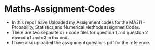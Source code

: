 # Maths-Assignment-Codes

- In this repo I have Uploaded my Assignment codes for the MA311 - Probability, Statistics and Numerical Methods assignmet Codes.
- There are two separate c++ code files for question 1 and question 2 named q1 and q2 in the end. 
- I have also uploaded the assignment questions pdf for the reference.

